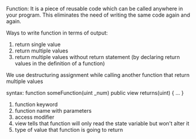 Function: It is a piece of reusable code which can be called anywhere in your program. This eliminates the need of writing the same code again and again.

Ways to write function in terms of output:
1. return single value
2. return multiple values
3. return multiple values without return statement (by declaring return values in the definition of a function)

We use destructuring assignment while calling another function that return multiple values

syntax: function someFunction(uint _num) public view returns(uint) { ... }
1. function keyword
2. function name with parameters
3. access modifier
4. view tells that function will only read the state variable but won't alter it
5. type of value that function is going to return